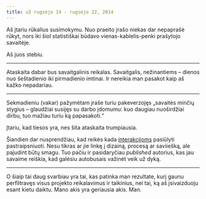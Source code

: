 ```yaml
---
title: už rugsėjo 14 - rugsėjo 22, 2014
---
```


Aš įtariu rūkalius susimokymu. Nuo praeito įrašo niekas dar nepaprašė rūkyt, 
nors iki šiol statistiškai būdavo vienas-kablelis-penki prašytojo savaitėje. 

Aš juos stebiu.

***

Ataskaita dabar bus savaitgalinis reikalas. Savaitgalis, nežinantiems – dienos 
nuo šeštadienio iki pirmadienio imtinai. Ir nereikia man pasakot kaip aš kažko 
nepadariau.

***

Sekmadieniu (vakar) pažymėtam įraše turiu pakeverzojęs „savaitės minčių 
stygius – glaudžiai susijęs su darbo įdomumu: kuo daugiau nuoširdžiai dirbu, 
tuo mažiau turiu ką papasakoti.“

Įtariu, kad tiesos yra, nes šita ataskaita trumpiausia.

Šiandien dar nusprendžiau, kad reikės kada [interakcijoms](http://www.interakcijos.lt/) 
pasiūlyti pastraipsniuoti. Nesu tikras ar jie linkę į dizainą, procesą ar 
saviiešką, ale pajudint būtų smagu. Tuo pačiu ir pasidaryčiau _published_ 
autorius, kas jau savaime reiškia, kad galėsiu autobusais važinėt veik už 
dyką.

***

O šiaip tai daug svarbiau yra tai, kas patinka man rezultate, kurį gaunu 
perfiltravęs visus projekto reikalavimus ir taikinius, nei tai, ką aš 
įsivaizduoju esant kietu daiktu. Mano akis yra geriausia akis. Man.
